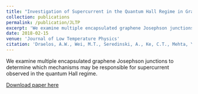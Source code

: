 ```yaml
---
title: "Investigation of Supercurrent in the Quantum Hall Regime in Graphene Josephson Junctions"
collection: publications
permalink: /publication/JLTP
excerpt: 'We examine multiple encapsulated graphene Josephson junctions to determine which mechanisms may be responsible for supercurrent observed in the quantum Hall regime.'
date: 2018-02-15
venue: 'Journal of Low Temperature Physics'
citation: 'Draelos, A.W., Wei, M.T., Seredinski, A., Ke, C.T., Mehta, Y., Chamberlain, R., Watanabe, K., Taniguchi, T., Yamamoto, M., Tarucha, S., Borzenets, I.V., Amet, F., Finkelstein, G. (2018). "Investigation of supercurrent in the quantum Hall regime in graphene Josephson junctions". J. Low Temp. Phys. 191(5-6), pp. 288-300.'
---
```

We examine multiple encapsulated graphene Josephson junctions to determine which mechanisms may be responsible for supercurrent observed in the quantum Hall regime.

[Download paper here](https://link.springer.com/article/10.1007/s10909-018-1872-9)
